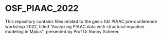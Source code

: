 # OSF_PIAAC_2022

This repository contains files related to the gesis fdz PIAAC pre-conference workshop 2022, titled "Analyzing PIAAC data with structural equation modeling in Mplus", presented by Prof Dr Ronny Scherer.
